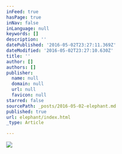 ```yaml
---
inFeed: true
hasPage: true
inNav: false
inLanguage: null
keywords: []
description: ''
datePublished: '2016-05-02T23:27:11.369Z'
dateModified: '2016-05-02T23:27:10.630Z'
title: ''
author: []
authors: []
publisher:
  name: null
  domain: null
  url: null
  favicon: null
starred: false
sourcePath: _posts/2016-05-02-elephant.md
published: true
url: elephant/index.html
_type: Article

---
```

![](https://the-grid-user-content.s3-us-west-2.amazonaws.com/eb368c1d-3108-40a2-8b4b-1a6258b27ff6.jpg)